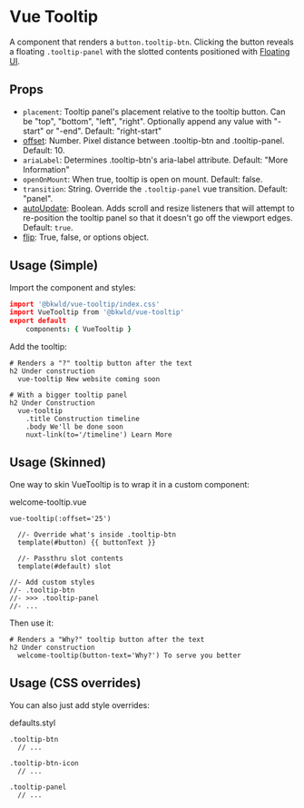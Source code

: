 # Vue Tooltip

A component that renders a `button.tooltip-btn`.  Clicking the button reveals a floating `.tooltip-panel` with the slotted contents positioned with [Floating UI](https://floating-ui.com/).

## Props

* `placement`: Tooltip panel's placement relative to the tooltip button.  Can be "top", "bottom", "left", "right".  Optionally append any value with "-start" or "-end".  Default: "right-start"
* [offset](https://floating-ui.com/docs/autoUpdate): Number.  Pixel distance between .tooltip-btn and .tooltip-panel.  Default: 10. 
* `ariaLabel`: Determines .tooltip-btn's aria-label attribute.  Default: "More Information"
* `openOnMount`: When true, tooltip is open on mount. Default: false. 
* `transition`: String.  Override the `.tooltip-panel` vue transition. Default: "panel".
* [autoUpdate](https://floating-ui.com/docs/autoUpdate): Boolean.  Adds scroll and resize listeners that will attempt to re-position the tooltip panel so that it doesn't go off the viewport edges.  Default: `true`.
* [flip](https://floating-ui.com/docs/flip): True, false, or options object. 

## Usage (Simple)

Import the component and styles:
```coffee
import '@bkwld/vue-tooltip/index.css'
import VueTooltip from '@bkwld/vue-tooltip'
export default
	components: { VueTooltip }
```

Add the tooltip:
```pug
# Renders a "?" tooltip button after the text
h2 Under construction
  vue-tooltip New website coming soon

# With a bigger tooltip panel
h2 Under Construction
  vue-tooltip
    .title Construction timeline
    .body We'll be done soon
    nuxt-link(to='/timeline') Learn More
```

## Usage (Skinned)

One way to skin VueTooltip is to wrap it in a custom component:

welcome-tooltip.vue
```pug
vue-tooltip(:offset='25')

  //- Override what's inside .tooltip-btn
  template(#button) {{ buttonText }}

  //- Passthru slot contents
  template(#default) slot

//- Add custom styles
//- .tooltip-btn
//- >>> .tooltip-panel
//- ...
```

Then use it:
```pug
# Renders a "Why?" tooltip button after the text
h2 Under construction
  welcome-tooltip(button-text='Why?') To serve you better
```

## Usage (CSS overrides)

You can also just add style overrides:

defaults.styl
```styl
.tooltip-btn
  // ...

.tooltip-btn-icon
  // ...

.tooltip-panel
  // ...
```